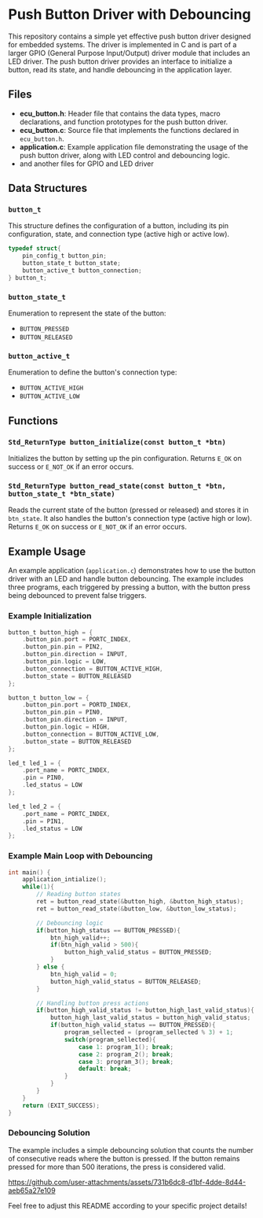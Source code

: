 
# Push Button Driver with Debouncing

This repository contains a simple yet effective push button driver designed for embedded systems. The driver is implemented in C and is part of a larger GPIO (General Purpose Input/Output) driver module that includes an LED driver. The push button driver provides an interface to initialize a button, read its state, and handle debouncing in the application layer.

## Files

- **ecu_button.h**: Header file that contains the data types, macro declarations, and function prototypes for the push button driver.
- **ecu_button.c**: Source file that implements the functions declared in `ecu_button.h`.
- **application.c**: Example application file demonstrating the usage of the push button driver, along with LED control and debouncing logic.
- and another files for GPIO and LED driver

## Data Structures

### `button_t`
This structure defines the configuration of a button, including its pin configuration, state, and connection type (active high or active low).

```c
typedef struct{
    pin_config_t button_pin;
    button_state_t button_state;
    button_active_t button_connection;
} button_t;
```

### `button_state_t`
Enumeration to represent the state of the button:
- `BUTTON_PRESSED`
- `BUTTON_RELEASED`

### `button_active_t`
Enumeration to define the button's connection type:
- `BUTTON_ACTIVE_HIGH`
- `BUTTON_ACTIVE_LOW`

## Functions

### `Std_ReturnType button_initialize(const button_t *btn)`
Initializes the button by setting up the pin configuration. Returns `E_OK` on success or `E_NOT_OK` if an error occurs.

### `Std_ReturnType button_read_state(const button_t *btn, button_state_t *btn_state)`
Reads the current state of the button (pressed or released) and stores it in `btn_state`. It also handles the button's connection type (active high or low). Returns `E_OK` on success or `E_NOT_OK` if an error occurs.

## Example Usage

An example application (`application.c`) demonstrates how to use the button driver with an LED and handle button debouncing. The example includes three programs, each triggered by pressing a button, with the button press being debounced to prevent false triggers.

### Example Initialization

```c
button_t button_high = {
    .button_pin.port = PORTC_INDEX,
    .button_pin.pin = PIN2,
    .button_pin.direction = INPUT,
    .button_pin.logic = LOW,
    .button_connection = BUTTON_ACTIVE_HIGH,
    .button_state = BUTTON_RELEASED
};

button_t button_low = {
    .button_pin.port = PORTD_INDEX,
    .button_pin.pin = PIN0,
    .button_pin.direction = INPUT,
    .button_pin.logic = HIGH,
    .button_connection = BUTTON_ACTIVE_LOW,
    .button_state = BUTTON_RELEASED
};

led_t led_1 = {
    .port_name = PORTC_INDEX,
    .pin = PIN0,
    .led_status = LOW
};

led_t led_2 = {
    .port_name = PORTC_INDEX,
    .pin = PIN1,
    .led_status = LOW
};
```

### Example Main Loop with Debouncing

```c
int main() {
    application_intialize();
    while(1){
        // Reading button states
        ret = button_read_state(&button_high, &button_high_status);
        ret = button_read_state(&button_low, &button_low_status);

        // Debouncing logic
        if(button_high_status == BUTTON_PRESSED){
            btn_high_valid++;
            if(btn_high_valid > 500){
                button_high_valid_status = BUTTON_PRESSED;
            }
        } else {
            btn_high_valid = 0;
            button_high_valid_status = BUTTON_RELEASED;
        }

        // Handling button press actions
        if(button_high_valid_status != button_high_last_valid_status){
            button_high_last_valid_status = button_high_valid_status;
            if(button_high_valid_status == BUTTON_PRESSED){
                program_sellected = (program_sellected % 3) + 1;
                switch(program_sellected){
                    case 1: program_1(); break;
                    case 2: program_2(); break;
                    case 3: program_3(); break;
                    default: break;
                }
            }
        }
    }
    return (EXIT_SUCCESS);
}
```

### Debouncing Solution

The example includes a simple debouncing solution that counts the number of consecutive reads where the button is pressed. If the button remains pressed for more than 500 iterations, the press is considered valid.

https://github.com/user-attachments/assets/731b6dc8-d1bf-4dde-8d44-aeb65a27e109

Feel free to adjust this README according to your specific project details!

